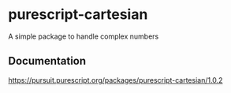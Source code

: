 # purescript-cartesian 

A simple package to handle complex numbers

## Documentation

https://pursuit.purescript.org/packages/purescript-cartesian/1.0.2
